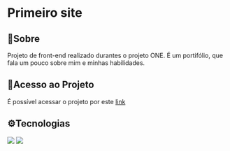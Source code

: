 <h1>Primeiro site</h1>

<h2>📑Sobre</h2>
<p>Projeto de front-end realizado durantes o projeto ONE. É um portifólio, que fala um pouco sobre mim e minhas habilidades.</p>

<h2>🔗Acesso ao Projeto</h2>
<p>É possível acessar o projeto por este <a href="https://primeiro-site-drab.vercel.app">link</a></p>

<h2>⚙Tecnologias</h2>
<div>
  <img src="https://github.com/user-attachments/assets/3024b420-8e3c-45c9-8590-fdcf88dd7060">
  <img src="https://github.com/user-attachments/assets/5b75ea94-b793-4199-aeb7-5b480f5e62e9">
</div>

